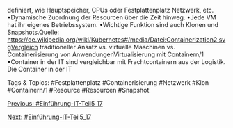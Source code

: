 definiert, wie Hauptspeicher, CPUs oder Festplattenplatz Netzwerk, etc. 
•Dynamische Zuordnung der Resourcen über die Zeit hinweg.
•Jede VM hat ihr eigenes Betriebssystem.
•Wichtige Funktion sind auch Klonen und Snapshots.Quelle: https://de.wikipedia.org/wiki/Kubernetes#/media/Datei:Containerization2.svgVergleich traditioneller Ansatz vs. virtuelle Maschinen vs. Containerisierung von AnwendungenVirtualisierung mit Containern/1
•Container in der IT sind vergleichbar mit Frachtcontainern aus der Logistik. Die Container in der IT 

   Tags & Topics:
   #Festplattenplatz
   #Containerisierung
   #Netzwerk
   #Klon
   #Containern/1
   #Resource
   #Resourcen
   #Snapshot

[Previous: #Einführung-IT-Teil5_17](Einführung-IT-Teil5_17.md)

[Next: #Einführung-IT-Teil5_17](Einführung-IT-Teil5_17.md)